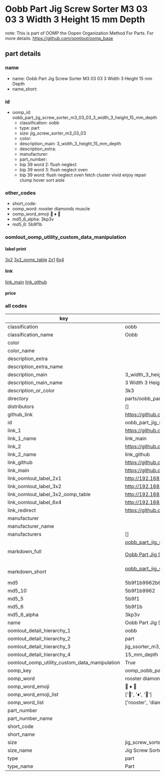 # Oobb Part Jig Screw Sorter M3 03 03 3 Width 3 Height 15 mm Depth  

note: This is part of OOMP the Oopen Organization Method For Parts. For more details: https://github.com/oomlout/oomp_base

##  part details
  







### name
* name: Oobb Part Jig Screw Sorter M3 03 03 3 Width 3 Height 15 mm Depth
* name_short: 
### id
* oomp_id: oobb_part_jig_screw_sorter_m3_03_03_3_width_3_height_15_mm_depth
  * classification: oobb
  * type: part
  * size: jig_screw_sorter_m3_03_03
  * color: 
  * description_main: 3_width_3_height_15_mm_depth
  * description_extra: 
  * manufacturer: 
  * part_number: 
  * bip 39 word 2: flush neglect
  * bip 39 word 3: flush neglect oven
  * bip 39 word: flush neglect oven fetch cluster vivid enjoy repair clump hover sort aisle

### other_codes
* short_code: 
* oomp_word: rooster diamonds muscle
* oomp_word_emoji :rooster: :diamonds: :muscle:
* md5_6_alpha: 3kp3v
* md5_6: 5b9f1b






### oomlout_oomp_utility_custom_data_manipulation
#### label print
[3x2](http://192.168.1.245:1112/?label=oomp%203kp3v)
[3x2_oomp_table](http://192.168.1.108:1112/?label=oomp%203kp3v)
[2x1](http://192.168.1.242:1112/?label=oomp%203kp3v)
[6x4](http://192.168.1.55:1112/?label=oomp%203kp3v)    

#### link

[link_main](https://github.com/oomlout/oomlout_oomp_version_1_messy/tree/main/parts/oobb_part_jig_screw_sorter_m3_03_03_3_width_3_height_15_mm_depth) [link_github](https://github.com/oomlout/oomlout_oomp_version_1_messy/tree/main/parts/oobb_part_jig_screw_sorter_m3_03_03_3_width_3_height_15_mm_depth)                             

#### price







### all codes 
| key | value |  
| --- | --- |  
| classification | oobb |  
| classification_name | Oobb |  
| color |  |  
| color_name |  |  
| description_extra |  |  
| description_extra_name |  |  
| description_main | 3_width_3_height_15_mm_depth |  
| description_main_name | 3 Width 3 Height 15 mm Depth |  
| description_or_color | 3k3 |  
| directory | parts/oobb_part_jig_screw_sorter_m3_03_03_3_width_3_height_15_mm_depth |  
| distributors | [] |  
| github_link | https://github.com/oomlout/oomlout_oomp_part_src/tree/main/parts/oobb_part_jig_screw_sorter_m3_03_03_3_width_3_height_15_mm_depth |  
| id | oobb_part_jig_screw_sorter_m3_03_03_3_width_3_height_15_mm_depth |  
| link_1 | https://github.com/oomlout/oomlout_oomp_version_1_messy/tree/main/parts/oobb_part_jig_screw_sorter_m3_03_03_3_width_3_height_15_mm_depth |  
| link_1_name | link_main |  
| link_2 | https://github.com/oomlout/oomlout_oomp_version_1_messy/tree/main/parts/oobb_part_jig_screw_sorter_m3_03_03_3_width_3_height_15_mm_depth |  
| link_2_name | link_github |  
| link_github | https://github.com/oomlout/oomlout_oomp_version_1_messy/tree/main/parts/oobb_part_jig_screw_sorter_m3_03_03_3_width_3_height_15_mm_depth |  
| link_main | https://github.com/oomlout/oomlout_oomp_version_1_messy/tree/main/parts/oobb_part_jig_screw_sorter_m3_03_03_3_width_3_height_15_mm_depth |  
| link_oomlout_label_2x1 | http://192.168.1.242:1112/?label=oomp%203kp3v |  
| link_oomlout_label_3x2 | http://192.168.1.245:1112/?label=oomp%203kp3v |  
| link_oomlout_label_3x2_oomp_table | http://192.168.1.108:1112/?label=oomp%203kp3v |  
| link_oomlout_label_6x4 | http://192.168.1.55:1112/?label=oomp%203kp3v |  
| link_redirect | https://github.com/oomlout/oomlout_oomp_version_1_messy/tree/main/parts/oobb_part_jig_screw_sorter_m3_03_03_3_width_3_height_15_mm_depth |  
| manufacturer |  |  
| manufacturer_name |  |  
| manufacturers | [] |  
| markdown_full | [oobb_part_jig_screw_sorter_m3_03_03_3_width_3_height_15_mm_depth](none)<br>[](none)<br>[Oobb Part Jig Screw Sorter M3 03 03 3 Width 3 Height 15 Mm Depth](none)<br><br> |  
| markdown_short | [oobb_part_jig_screw_sorter_m3_03_03_3_width_3_height_15_mm_depth](none)<br><br> |  
| md5 | 5b9f1b9962b68957d49635553ba502ce |  
| md5_10 | 5b9f1b9962 |  
| md5_5 | 5b9f1 |  
| md5_6 | 5b9f1b |  
| md5_6_alpha | 3kp3v |  
| name | Oobb Part Jig Screw Sorter M3 03 03 3 Width 3 Height 15 mm Depth |  
| oomlout_detail_hierarchy_1 | oobb |  
| oomlout_detail_hierarchy_2 | part |  
| oomlout_detail_hierarchy_3 | jig_ssorter_m3_03_03 |  
| oomlout_detail_hierarchy_4 | 15_mm_depth |  
| oomlout_oomp_utility_custom_data_manipulation | True |  
| oomp_key | oomp_oobb_part_jig_screw_sorter_m3_03_03_3_width_3_height_15_mm_depth |  
| oomp_word | rooster diamonds muscle |  
| oomp_word_emoji | :rooster: :diamonds: :muscle: |  
| oomp_word_emoji_list | [':rooster:', ':diamonds:', ':muscle:'] |  
| oomp_word_list | ['rooster', 'diamonds', 'muscle'] |  
| part_number |  |  
| part_number_name |  |  
| short_code |  |  
| short_name |  |  
| size | jig_screw_sorter_m3_03_03 |  
| size_name | Jig Screw Sorter M3 03 03 |  
| type | part |  
| type_name | Part |  
